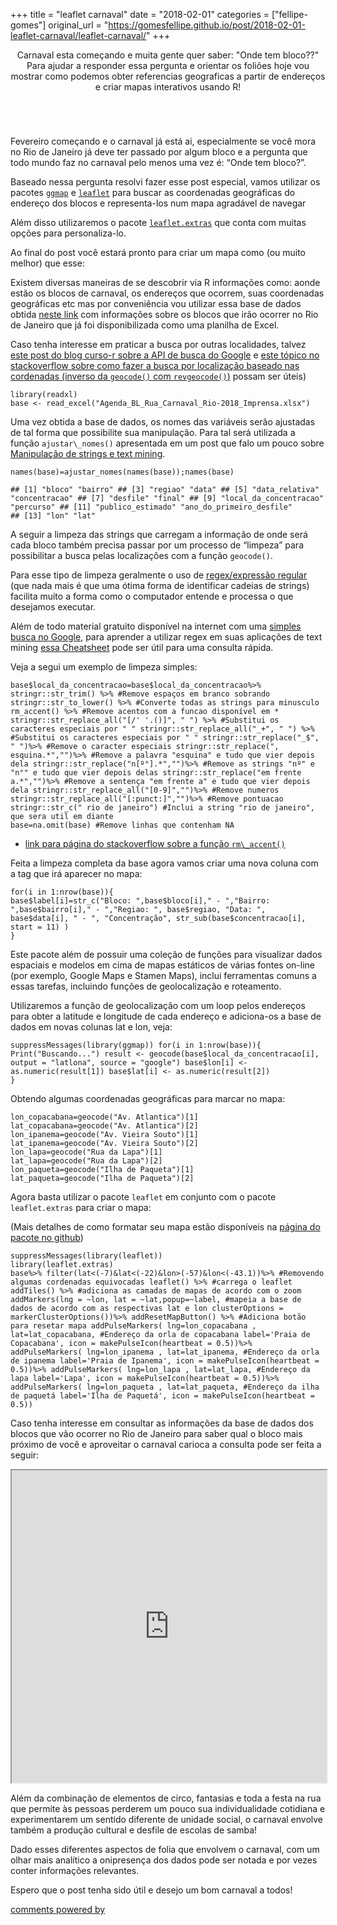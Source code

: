 +++
title = "leaflet carnaval"
date = "2018-02-01"
categories = ["fellipe-gomes"]
original_url = "https://gomesfellipe.github.io/post/2018-02-01-leaflet-carnaval/leaflet-carnaval/"
+++

<p id="main">
<article class="post">
<header>
<p>
Carnaval esta começando e muita gente quer saber: "Onde tem bloco??"
Para ajudar a responder essa pergunta e orientar os foliões hoje vou
mostrar como podemos obter referencias geograficas a partir de endereços
e criar mapas interativos usando R!
</p>

</header>
<a href="https://gomesfellipe.github.io/post/2018-02-01-leaflet-carnaval/leaflet-carnaval/" class="image featured">
<img src="https://gomesfellipe.github.io/img/2018/02/carnaval.png" alt="">
</a>
<p>
Fevereiro começando e o carnaval já está ai, especialmente se você mora
no Rio de Janeiro já deve ter passado por algum bloco e a pergunta que
todo mundo faz no carnaval pelo menos uma vez é: “Onde tem bloco?”.
</p>
<p>
Baseado nessa pergunta resolvi fazer esse post especial, vamos utilizar
os pacotes
<a href="https://cran.r-project.org/package=ggmap"><code>ggmap</code></a>
e
<a href="https://cran.r-project.org/package=leaflet"><code>leaflet</code></a>
para buscar as coordenadas geográficas do endereço dos blocos e
representa-los num mapa agradável de navegar
</p>
<p>
Além disso utilizaremos o pacote
<a href="https://cran.r-project.org/package=leaflet.extras"><code>leaflet.extras</code></a>
que conta com muitas opções para personaliza-lo.
</p>
<p>
Ao final do post você estará pronto para criar um mapa como (ou muito
melhor) que esse:
</p>

<p>
Existem diversas maneiras de se descobrir via R informações como: aonde
estão os blocos de carnaval, os endereços que ocorrem, suas coordenadas
geográficas etc mas por conveniência vou utilizar essa base de dados
obtida
<a href="http://www.radiosaara.com.br/noticias/carnaval-2018-lista-completa-blocos/">neste
link</a> com informações sobre os blocos que irão ocorrer no Rio de
Janeiro que já foi disponibilizada como uma planilha de Excel.
</p>
<p>
Caso tenha interesse em praticar a busca por outras localidades, talvez
<a href="http://curso-r.com/blog/2017/04/10/2017-04-13-o-que-tem-a-um-km/">este
post do blog curso-r sobre a API de busca do Google</a> e
<a href="https://stackoverflow.com/questions/37117472/loop-for-reverse-geocoding-in-r">este
tópico no stackoverflow sobre como fazer a busca por localização baseado
nas cordenadas (inverso da <code>geocode()</code> com
<code>revgeocode()</code>)</a> possam ser úteis)
</p>
<pre class="r"><code>library(readxl)
base &lt;- read_excel(&quot;Agenda_BL_Rua_Carnaval_Rio-2018_Imprensa.xlsx&quot;)</code></pre>
<p>
Uma vez obtida a base de dados, os nomes das variáveis serão ajustadas
de tal forma que possibilite sua manipulação. Para tal será utilizada a
função <code>ajustar\_nomes()</code> apresentada em um post que falo um
pouco sobre
<a href="https://gomesfellipe.github.io/post/2017-12-17-string/string/">Manipulação
de strings e text mining</a>.
</p>
<pre class="r"><code>names(base)=ajustar_nomes(names(base));names(base)</code></pre>
<pre><code>## [1] &quot;bloco&quot; &quot;bairro&quot; ## [3] &quot;regiao&quot; &quot;data&quot; ## [5] &quot;data_relativa&quot; &quot;concentracao&quot; ## [7] &quot;desfile&quot; &quot;final&quot; ## [9] &quot;local_da_concentracao&quot; &quot;percurso&quot; ## [11] &quot;publico_estimado&quot; &quot;ano_do_primeiro_desfile&quot;
## [13] &quot;lon&quot; &quot;lat&quot;</code></pre>
<p>
A seguir a limpeza das strings que carregam a informação de onde será
cada bloco também precisa passar por um processo de “limpeza” para
possibilitar a busca pelas localizações com a função
<code>geocode()</code>.
</p>
<p>
Para esse tipo de limpeza geralmente o uso de
<a href="https://pt.wikipedia.org/wiki/Express%C3%A3o_regular">regex/expressão
regular</a> (que nada mais é que uma ótima forma de identificar cadeias
de strings) facilita muito a forma como o computador entende e processa
o que desejamos executar.
</p>
<p>
Além de todo material gratuito disponível na internet com uma
<a href="https://www.google.com.br/search?q=regex&amp;oq=regex&amp;aqs=chrome.0.69i59l2j0l4.1259j0j7&amp;sourceid=chrome&amp;ie=UTF-8">simples
busca no Google</a>, para aprender a utilizar regex em suas aplicações
de text mining
<a href="http://www.cbs.dtu.dk/courses/27610/regular-expressions-cheat-sheet-v2.pdf">essa
Cheatsheet</a> pode ser útil para uma consulta rápida.
</p>
<p>
Veja a segui um exemplo de limpeza simples:
</p>
<pre class="r"><code>base$local_da_concentracao=base$local_da_concentracao%&gt;% stringr::str_trim() %&gt;% #Remove espa&#xE7;os em branco sobrando stringr::str_to_lower() %&gt;% #Converte todas as strings para minusculo rm_accent() %&gt;% #Remove acentos com a funcao dispon&#xED;vel em * stringr::str_replace_all(&quot;[/&apos; &apos;.()]&quot;, &quot; &quot;) %&gt;% #Substitui os caracteres especiais por &quot; &quot; stringr::str_replace_all(&quot;_+&quot;, &quot; &quot;) %&gt;% #Substitui os caracteres especiais por &quot; &quot; stringr::str_replace(&quot;_$&quot;, &quot; &quot;)%&gt;% #Remove o caracter especiais stringr::str_replace(&quot;, esquina.*&quot;,&quot;&quot;)%&gt;% #Remove a palavra &quot;esquina&quot; e tudo que vier depois dela stringr::str_replace(&quot;n[&#xBA;&#xB0;].*&quot;,&quot;&quot;)%&gt;% #Remove as strings &quot;n&#xBA;&quot; e &quot;n&#xB0;&quot; e tudo que vier depois delas stringr::str_replace(&quot;em frente a.*&quot;,&quot;&quot;)%&gt;% #Remove a senten&#xE7;a &quot;em frente a&quot; e tudo que vier depois dela stringr::str_replace_all(&quot;[0-9]&quot;,&quot;&quot;)%&gt;% #Remove numeros stringr::str_replace_all(&quot;[:punct:]&quot;,&quot;&quot;)%&gt;% #Remove pontuacao stringr::str_c(&quot; rio de janeiro&quot;) #Inclui a string &quot;rio de janeiro&quot;, que sera util em diante
base=na.omit(base) #Remove linhas que contenham NA</code></pre>
<ul>
<li>
<a href="https://pt.stackoverflow.com/questions/46473/remover-acentos">link
para página do stackoverflow sobre a função
<code>rm\_accent()</code></a>
</li>
</ul>
<p>
Feita a limpeza completa da base agora vamos criar uma nova coluna com a
tag que irá aparecer no mapa:
</p>
<pre class="r"><code>for(i in 1:nrow(base)){
base$label[i]=str_c(&quot;Bloco: &quot;,base$bloco[i],&quot; - &quot;,&quot;Bairro: &quot;,base$bairro[i],&quot; - &quot;,&quot;Regiao: &quot;, base$regiao, &quot;Data: &quot;, base$data[i], &quot; - &quot;, &quot;Concentra&#xE7;&#xE3;o&quot;, str_sub(base$concentracao[i], start = 11) )
}</code></pre>

<p>
Este pacote além de possuir uma coleção de funções para visualizar dados
espaciais e modelos em cima de mapas estáticos de várias fontes on-line
(por exemplo, Google Maps e Stamen Maps), inclui ferramentas comuns a
essas tarefas, incluindo funções de geolocalização e roteamento.
</p>
<p>
Utilizaremos a função de geolocalização com um loop pelos endereços para
obter a latitude e longitude de cada endereço e adiciona-os a base de
dados em novas colunas lat e lon, veja:
</p>
<pre class="r"><code>suppressMessages(library(ggmap)) for(i in 1:nrow(base)){ Print(&quot;Buscando...&quot;) result &lt;- geocode(base$local_da_concentracao[i], output = &quot;latlona&quot;, source = &quot;google&quot;) base$lon[i] &lt;- as.numeric(result[1]) base$lat[i] &lt;- as.numeric(result[2])
}</code></pre>
<p>
Obtendo algumas coordenadas geográficas para marcar no mapa:
</p>
<pre class="r"><code>lon_copacabana=geocode(&quot;Av. Atlantica&quot;)[1]
lat_copacabana=geocode(&quot;Av. Atlantica&quot;)[2]
lon_ipanema=geocode(&quot;Av. Vieira Souto&quot;)[1]
lat_ipanema=geocode(&quot;Av. Vieira Souto&quot;)[2]
lon_lapa=geocode(&quot;Rua da Lapa&quot;)[1]
lat_lapa=geocode(&quot;Rua da Lapa&quot;)[2]
lon_paqueta=geocode(&quot;Ilha de Paqueta&quot;)[1]
lat_paqueta=geocode(&quot;Ilha de Paqueta&quot;)[2]</code></pre>
<p>
Agora basta utilizar o pacote <code>leaflet</code> em conjunto com o
pacote <code>leaflet.extras</code> para criar o mapa:
</p>
<p>
(Mais detalhes de como formatar seu mapa estão disponíveis na
<a href="https://github.com/bhaskarvk/leaflet.extras">página do pacote
no github</a>)
</p>
<pre class="r"><code>suppressMessages(library(leaflet))
library(leaflet.extras)
base%&gt;% filter(lat&lt;(-7)&amp;lat&lt;(-22)&amp;lon&gt;(-57)&amp;lon&lt;(-43.1))%&gt;% #Removendo algumas cordenadas equivocadas leaflet() %&gt;% #carrega o leaflet addTiles() %&gt;% #adiciona as camadas de mapas de acordo com o zoom addMarkers(lng = ~lon, lat = ~lat,popup=~label, #mapeia a base de dados de acordo com as respectivas lat e lon clusterOptions = markerClusterOptions())%&gt;% addResetMapButton() %&gt;% #Adiciona bot&#xE3;o para resetar mapa addPulseMarkers( lng=lon_copacabana , lat=lat_copacabana, #Endere&#xE7;o da orla de copacabana label=&apos;Praia de Copacabana&apos;, icon = makePulseIcon(heartbeat = 0.5))%&gt;% addPulseMarkers( lng=lon_ipanema , lat=lat_ipanema, #Endere&#xE7;o da orla de ipanema label=&apos;Praia de Ipanema&apos;, icon = makePulseIcon(heartbeat = 0.5))%&gt;% addPulseMarkers( lng=lon_lapa , lat=lat_lapa, #Endere&#xE7;o da lapa label=&apos;Lapa&apos;, icon = makePulseIcon(heartbeat = 0.5))%&gt;% addPulseMarkers( lng=lon_paqueta , lat=lat_paqueta, #Endere&#xE7;o da ilha de paquet&#xE1; label=&apos;Ilha de Paquet&#xE1;&apos;, icon = makePulseIcon(heartbeat = 0.5))</code></pre>
<p>
Caso tenha interesse em consultar as informações da base de dados dos
blocos que vão ocorrer no Rio de Janeiro para saber qual o bloco mais
próximo de você e aproveitar o carnaval carioca a consulta pode ser
feita a seguir:
</p>
<iframe src="https://gomesfellipe.github.io/post/2018-02-01-leaflet-carnaval/d1/index.html" width="100%" height="500" class>
</iframe>

<p>
Além da combinação de elementos de circo, fantasias e toda a festa na
rua que permite às pessoas perderem um pouco sua individualidade
cotidiana e experimentarem um sentido diferente de unidade social, o
carnaval envolve também a produção cultural e desfile de escolas de
samba!
</p>
<p>
Dado esses diferentes aspectos de folia que envolvem o carnaval, com um
olhar mais analítico a onipresença dos dados pode ser notada e por vezes
conter informações relevantes.
</p>
<p>
Espero que o post tenha sido útil e desejo um bom carnaval a todos!
</p>

<footer>
</footer>
</article>
<article class="post">
<a href="https://disqus.com/" class="dsq-brlink">comments powered by
</a>
</article>
</p>

